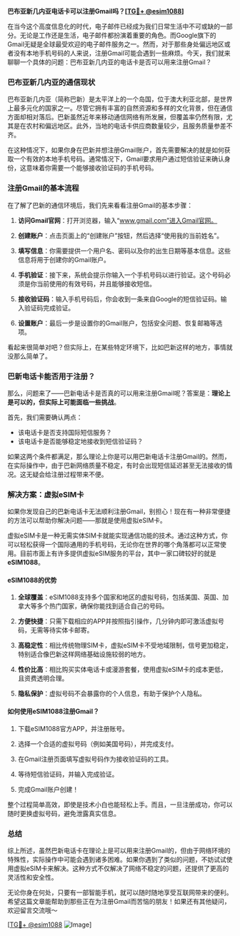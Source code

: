 **巴布亚新几内亚电话卡可以注册Gmail吗？[[TG💪+ @esim1088](https://t.me/s/esim1088)]**

在当今这个高度信息化的时代，电子邮件已经成为我们日常生活中不可或缺的一部分。无论是工作还是生活，电子邮件都扮演着重要的角色。而Google旗下的Gmail无疑是全球最受欢迎的电子邮件服务之一。然而，对于那些身处偏远地区或者没有本地手机号码的人来说，注册Gmail可能会遇到一些麻烦。今天，我们就来聊聊一个具体的问题：巴布亚新几内亚的电话卡是否可以用来注册Gmail？

### 巴布亚新几内亚的通信现状

巴布亚新几内亚（简称巴新）是太平洋上的一个岛国，位于澳大利亚北部，是世界上最多元化的国家之一。尽管它拥有丰富的自然资源和多样的文化背景，但在通信方面却相对落后。巴新虽然近年来移动通信网络有所发展，但覆盖率仍然有限，尤其是在农村和偏远地区。此外，当地的电话卡供应商数量较少，且服务质量参差不齐。

在这种情况下，如果你身在巴新并想注册Gmail账户，首先需要解决的就是如何获取一个有效的本地手机号码。通常情况下，Gmail要求用户通过短信验证来确认身份，这意味着你需要一个能够接收验证码的手机号码。

### 注册Gmail的基本流程

在了解了巴新的通信环境后，我们先来看看注册Gmail的基本步骤：

1. **访问Gmail官网**：打开浏览器，输入“www.gmail.com”进入Gmail官网。
   
2. **创建账户**：点击页面上的“创建账户”按钮，然后选择“使用我的当前姓名”。

3. **填写信息**：你需要提供一个用户名、密码以及你的出生日期等基本信息。这些信息将用于创建你的Gmail账户。

4. **手机验证**：接下来，系统会提示你输入一个手机号码以进行验证。这个号码必须是你当前使用的有效号码，并且能够接收短信。

5. **接收验证码**：输入手机号码后，你会收到一条来自Google的短信验证码。输入验证码完成验证。

6. **设置账户**：最后一步是设置你的Gmail账户，包括安全问题、恢复邮箱等选项。

看起来很简单对吧？但实际上，在某些特定环境下，比如巴新这样的地方，事情就没那么简单了。

### 巴新电话卡能否用于注册？

那么，问题来了——巴新电话卡是否真的可以用来注册Gmail呢？答案是：**理论上是可以的，但实际上可能面临一些挑战**。

首先，我们需要确认两点：
- 该电话卡是否支持国际短信服务？
- 该电话卡是否能够稳定地接收到短信验证码？

如果这两个条件都满足，那么理论上你是可以用巴新电话卡注册Gmail的。然而，在实际操作中，由于巴新网络质量不稳定，有时会出现短信延迟甚至无法接收的情况。这无疑会给注册过程带来不便。

### 解决方案：虚拟eSIM卡

如果你发现自己的巴新电话卡无法顺利注册Gmail，别担心！现在有一种非常便捷的方法可以帮助你解决问题——那就是使用虚拟eSIM卡。

虚拟eSIM卡是一种无需实体SIM卡就能实现通信功能的技术。通过这种方式，你可以轻松获得一个国际通用的手机号码，无论你在世界的哪个角落都可以正常使用。目前市面上有许多提供虚拟eSIM服务的平台，其中一家口碑较好的就是**eSIM1088**。

#### eSIM1088的优势

1. **全球覆盖**：eSIM1088支持多个国家和地区的虚拟号码，包括美国、英国、加拿大等多个热门国家，确保你能找到适合自己的号码。

2. **方便快捷**：只需下载相应的APP并按照指引操作，几分钟内即可激活虚拟号码，无需等待实体卡邮寄。

3. **高稳定性**：相比传统物理SIM卡，虚拟eSIM卡不受地域限制，信号更加稳定，特别适合像巴新这样网络基础设施较弱的地方。

4. **性价比高**：相比购买实体电话卡或漫游套餐，使用虚拟eSIM卡的成本更低，且资费透明合理。

5. **隐私保护**：虚拟号码不会暴露你的个人信息，有助于保护个人隐私。

#### 如何使用eSIM1088注册Gmail？

1. 下载eSIM1088官方APP，并注册账号。

2. 选择一个合适的虚拟号码（例如美国号码），并完成支付。

3. 在Gmail注册页面填写虚拟号码作为接收验证码的工具。

4. 等待短信验证码，并输入完成验证。

5. 完成Gmail账户创建！

整个过程简单高效，即使是技术小白也能轻松上手。而且，一旦注册成功，你可以随时更换虚拟号码，避免泄露真实信息。

### 总结

综上所述，虽然巴新电话卡在理论上是可以用来注册Gmail的，但由于网络环境的特殊性，实际操作中可能会遇到诸多困难。如果你遇到了类似的问题，不妨试试使用虚拟eSIM卡来解决。这种方式不仅解决了网络不稳定的问题，还提供了更高的灵活性和安全性。

无论你身在何处，只要有一部智能手机，就可以随时随地享受互联网带来的便利。希望这篇文章能帮助到那些正在为注册Gmail而苦恼的朋友！如果还有其他疑问，欢迎留言交流哦～

[[TG💪+ @esim1088](https://t.me/s/esim1088) ![Image](https://i.postimg.cc/4NQfJmqS/Snipaste-2025-05-13-00-14-12.png)]